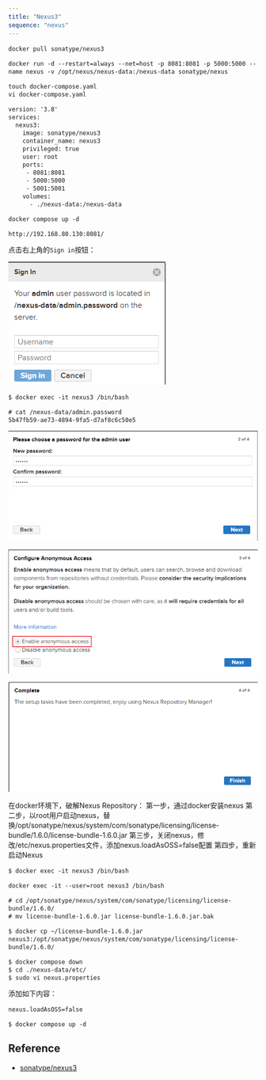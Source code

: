 ```yaml
---
title: "Nexus3"
sequence: "nexus"
---
```


```text
docker pull sonatype/nexus3
```

```text
docker run -d --restart=always --net=host -p 8081:8081 -p 5000:5000 --name nexus -v /opt/nexus/nexus-data:/nexus-data sonatype/nexus
```

```text
touch docker-compose.yaml
vi docker-compose.yaml
```

```text
version: '3.8'
services:
  nexus3:
    image: sonatype/nexus3
    container_name: nexus3
    privileged: true
    user: root
    ports:
     - 8081:8081
     - 5000:5000
     - 5001:5001
    volumes:
      - ./nexus-data:/nexus-data
```

```text
docker compose up -d
```

```text
http://192.168.80.130:8081/
```

点击右上角的`Sign in`按钮：

![](/assets/images/nexus3/nexus-data-admin-password.png)

```text
$ docker exec -it nexus3 /bin/bash
```

```text
# cat /nexus-data/admin.password 
5b47fb59-ae73-4894-9fa5-d7af8c6c50e5
```

![](/assets/images/nexus3/choose-new-password-for-admin.png)

![](/assets/images/nexus3/configure-annoymous-access.png)

![](/assets/images/nexus3/nexus3-setup-complete.png)

在docker环境下，破解Nexus Repository：
第一步，通过docker安装nexus
第二步，以root用户启动nexus，替换/opt/sonatype/nexus/system/com/sonatype/licensing/license-bundle/1.6.0/license-bundle-1.6.0.jar
第三步，关闭nexus，修改<data-dir>/etc/nexus.properties文件，添加nexus.loadAsOSS=false配置
第四步，重新启动Nexus

```text
$ docker exec -it nexus3 /bin/bash
```

```text
docker exec -it --user=root nexus3 /bin/bash
```

```text
# cd /opt/sonatype/nexus/system/com/sonatype/licensing/license-bundle/1.6.0/
# mv license-bundle-1.6.0.jar license-bundle-1.6.0.jar.bak
```

```text
$ docker cp ~/license-bundle-1.6.0.jar nexus3:/opt/sonatype/nexus/system/com/sonatype/licensing/license-bundle/1.6.0/
```

```text
$ docker compose down
$ cd ./nexus-data/etc/
$ sudo vi nexus.properties
```

添加如下内容：

```text
nexus.loadAsOSS=false
```

```text
$ docker compose up -d
```

## Reference

- [sonatype/nexus3](https://hub.docker.com/r/sonatype/nexus3)
